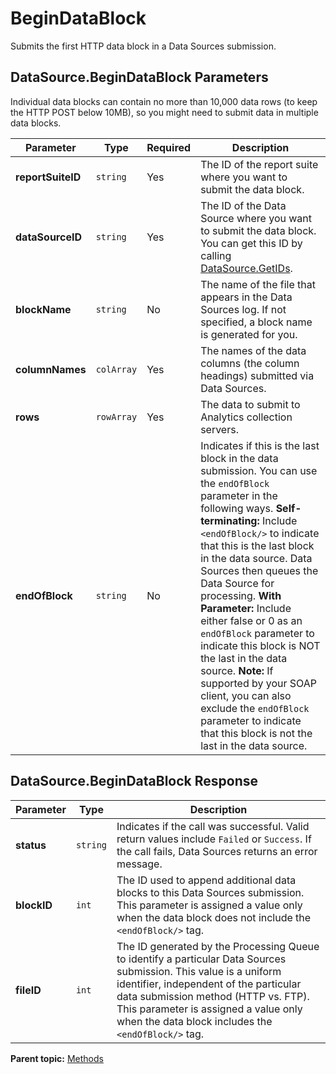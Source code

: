 # BeginDataBlock

Submits the first HTTP data block in a Data Sources submission.

## DataSource.BeginDataBlock Parameters

Individual data blocks can contain no more than 10,000 data rows (to keep the HTTP POST below 10MB), so you might need to submit data in multiple data blocks.

|Parameter|Type|Required|Description|
|---------|----|--------|-----------|
| **reportSuiteID** | `string` | Yes | The ID of the report suite where you want to submit the data block. |
| **dataSourceID** | `string` | Yes | The ID of the Data Source where you want to submit the data block. You can get this ID by calling [DataSource.GetIDs](../../data-sources-api/methods/r_getIDs.md). |
| **blockName** | `string` | No | The name of the file that appears in the Data Sources log. If not specified, a block name is generated for you. |
| **columnNames** | `colArray` | Yes | The names of the data columns (the column headings) submitted via Data Sources. |
| **rows** | `rowArray` | Yes | The data to submit to Analytics collection servers. |
| **endOfBlock** | `string` | No | Indicates if this is the last block in the data submission. You can use the `endOfBlock` parameter in the following ways. **Self-terminating:** Include `<endOfBlock/>` to indicate that this is the last block in the data source. Data Sources then queues the Data Source for processing. **With Parameter:** Include either false or 0 as an `endOfBlock` parameter to indicate this block is NOT the last in the data source. **Note:** If supported by your SOAP client, you can also exclude the `endOfBlock` parameter to indicate that this block is not the last in the data source. |

## DataSource.BeginDataBlock Response

|Parameter|Type|Description|
|---------|----|-----------|
|**status** | `string` |Indicates if the call was successful. Valid return values include `Failed` or `Success`. If the call fails, Data Sources returns an error message.|
|**blockID** | `int` |The ID used to append additional data blocks to this Data Sources submission. This parameter is assigned a value only when the data block does not include the `<endOfBlock/>` tag.|
|**fileID** | `int` |The ID generated by the Processing Queue to identify a particular Data Sources submission. This value is a uniform identifier, independent of the particular data submission method (HTTP vs. FTP). This parameter is assigned a value only when the data block includes the `<endOfBlock/>` tag.|

**Parent topic:** [Methods](../methods/c_data_sources_methods.md)

